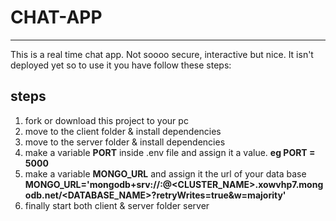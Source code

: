 # CHAT-APP

---

This is a real time chat app. Not soooo secure, interactive but nice. It isn't deployed yet so to use it you
have follow these steps:

## steps

1. fork or download this project to your pc
2. move to the client folder & install dependencies
3. move to the server folder & install dependencies
4. make a variable **PORT** inside .env file and assign it a value. **eg PORT = 5000**
5. make a variable **MONGO_URL** and assign it the url of your data base
   **MONGO_URL='mongodb+srv://<USER>:<PASSWORD>@<CLUSTER_NAME>.xowvhp7.mongodb.net/<DATABASE_NAME>?retryWrites=true&w=majority'**
6. finally start both client & server folder server
